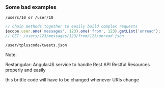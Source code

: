 ### Some bad examples

```
/users/10 or /user/10
```

``` javascript
// Chain methods together to easily build complex requests
$scope.user.one('messages', 123).one('from', 123).getList('unread');
// GET: /users/123/messages/123/from/123/unread.json
```

```
/user/tpluscode/tweets.json
```

Note:

Restangular: AngularJS service to handle Rest API Restful Resources properly and easily

this brittle code will have to be changed whenever URIs change
